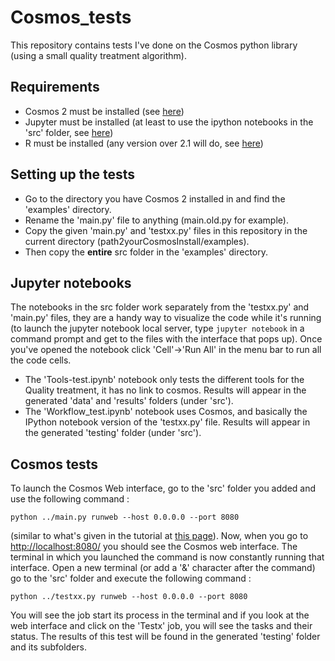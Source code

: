 # Cosmos_tests
This repository contains tests I've done on the Cosmos python library (using a small quality treatment algorithm).

## Requirements
* Cosmos 2 must be installed (see [here](http://cosmos.hms.harvard.edu/COSMOS2/))
* Jupyter must be installed (at least to use the ipython notebooks in the 'src' folder, see [here](http://jupyter.org/))
* R must be installed (any version over 2.1 will do, see [here](https://www.r-project.org/))

## Setting up the tests
* Go to the directory you have Cosmos 2 installed in and find the 'examples' directory.
* Rename the 'main.py' file to  anything (main.old.py for example).
* Copy the given 'main.py' and 'testxx.py' files in this repository in the current directory (path2yourCosmosInstall/examples).
* Then copy the **entire** src folder in the 'examples' directory.

## Jupyter notebooks
The notebooks in the src folder work separately from the 'testxx.py' and 'main.py' files, they are a handy way to visualize the code while it's running (to launch the jupyter notebook local server, type `jupyter notebook` in a command prompt and get to the files with the interface that pops up). Once you've opened the notebook click 'Cell'->'Run All' in the menu bar to run all the code cells.
* The 'Tools-test.ipynb' notebook only tests the different tools for the Quality treatment, it has no link to cosmos. Results will appear in the generated 'data' and 'results' folders (under 'src').
* The 'Workflow_test.ipynb' notebook uses Cosmos, and basically the IPython notebook version of the 'testxx.py' file. Results will appear in the generated 'testing' folder (under 'src').

## Cosmos tests
To launch the Cosmos Web interface, go to the 'src' folder you added and use the following command :
```
python ../main.py runweb --host 0.0.0.0 --port 8080
``` 
(similar to what's given in the tutorial at [this page](http://cosmos.hms.harvard.edu/COSMOS2/3_getting_started.html#launch-the-web-interface)).
Now, when you go to [http://localhost:8080/](http://localhost:8080/) you should see the Cosmos web interface.
The terminal in which you launched the command is now constantly running that interface. Open a new terminal (or add a '&' character after the command) go to the 'src' folder and execute the following command :
```
python ../testxx.py runweb --host 0.0.0.0 --port 8080
``` 
You will see the job start its process in the terminal and if you look at the web interface and click on the 'Testx' job, you will see the tasks and their status. The results of this test will be found in the generated 'testing' folder and its subfolders.
